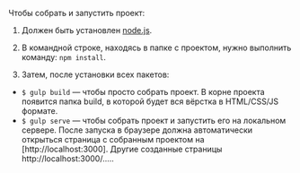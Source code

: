Чтобы собрать и запустить проект:

1. Должен быть установлен [node.js](https://nodejs.org).

2. В командной строке, находясь в папке с проектом, нужно выполнить команду: `npm install`.

3. Затем, после установки всех пакетов:
  - `$ gulp build` — чтобы просто собрать проект. В корне проекта появится папка build, в которой будет вся вёрстка в HTML/CSS/JS формате.
  - `$ gulp serve` — чтобы собрать проект и запустить его на локальном сервере. После запуска в браузере должна автоматически открыться страница с собранным проектом на [http://localhost:3000]. Другие созданные страницы http://localhost:3000/.....
